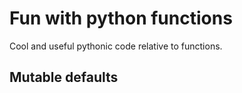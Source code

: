 # Fun with python functions

Cool and useful pythonic code relative to functions.

## Mutable defaults
